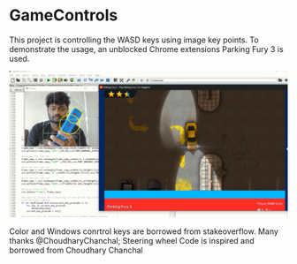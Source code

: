 # GameControls
This project is controlling the WASD keys using image key points. To demonstrate the usage, an unblocked Chrome extensions Parking Fury 3 is used. 

<img src="https://github.com/vijayjc2018/GameControls/blob/master/Screenshot/Screesnhot.PNG" />



Color and Windows conrtrol keys are borrowed from stakeoverflow. </n>
Many thanks @ChoudharyChanchal; Steering wheel Code is inspired and borrowed from Choudhary Chanchal

